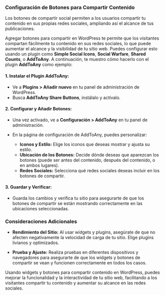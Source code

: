 ### Configuración de Botones para Compartir Contenido

Los botones de compartir social permiten a los usuarios compartir tu contenido en sus propias redes sociales, ampliando así el alcance de tus publicaciones.

Agregar botones para compartir en WordPress te permite que los visitantes compartan fácilmente tu contenido en sus redes sociales, lo que puede aumentar el alcance y la visibilidad de tu sitio web. Puedes configurar esto usando un plugin como **Simple Social Icons**, **Social Warfare**, **Shared Counts**, o **AddToAny**. A continuación, te muestro cómo hacerlo con el plugin **AddToAny** como ejemplo:

#### 1. **Instalar el Plugin AddToAny:**

- Ve a **Plugins > Añadir nuevo** en tu panel de administración de WordPress.
- Busca **AddToAny Share Buttons**, instálalo y actívalo.

#### 2. **Configurar y Añadir Botones:**

- Una vez activado, ve a **Configuración > AddToAny** en tu panel de administración.

- En la página de configuración de AddToAny, puedes personalizar:

  - **Iconos y Estilo:** Elige los iconos que deseas mostrar y ajusta su estilo.
  - **Ubicación de los Botones:** Decide dónde deseas que aparezcan los botones (puede ser antes del contenido, después del contenido, o en ambos lugares).
  - **Redes Sociales:** Selecciona qué redes sociales deseas incluir en los botones de compartir.

#### 3. **Guardar y Verificar:**

- Guarda los cambios y verifica tu sitio para asegurarte de que los botones de compartir se están mostrando correctamente en las ubicaciones seleccionadas.

### Consideraciones Adicionales

- **Rendimiento del Sitio:** Al usar widgets y plugins, asegúrate de que no afecten negativamente la velocidad de carga de tu sitio. Elige plugins livianos y optimizados.
  
- **Prueba y Ajuste:** Realiza pruebas en diferentes dispositivos y navegadores para asegurarte de que los widgets y botones de compartir se vean y funcionen correctamente en todos los casos.

Usando widgets y botones para compartir contenido en WordPress, puedes mejorar la funcionalidad y la interactividad de tu sitio web, facilitando a los visitantes compartir tu contenido y aumentar su alcance en las redes sociales.
<!--stackedit_data:
eyJoaXN0b3J5IjpbMTI2NTQxODM1OSwtMTA1MTA5Njc2XX0=
-->